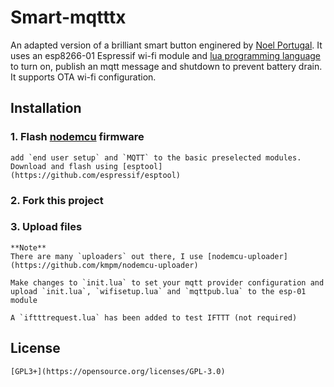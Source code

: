 # Smart-mqtttx

An adapted version of a brilliant smart button enginered by [Noel Portugal](https://www.hackster.io/noelportugal/ifttt-smart-button-e11841).
It uses an esp8266-01 Espressif wi-fi module and [lua programming language](https://www.lua.org/) to turn on, publish an mqtt message and shutdown to prevent battery drain.
It supports OTA wi-fi configuration.

## Installation

### 1. Flash [nodemcu](https://nodemcu-build.com/) firmware

    add `end user setup` and `MQTT` to the basic preselected modules.
    Download and flash using [esptool](https://github.com/espressif/esptool)

### 2. Fork this project


### 3. Upload files

    **Note**
    There are many `uploaders` out there, I use [nodemcu-uploader](https://github.com/kmpm/nodemcu-uploader)

    Make changes to `init.lua` to set your mqtt provider configuration and upload `init.lua`, `wifisetup.lua` and `mqttpub.lua` to the esp-01 module

    A `iftttrequest.lua` has been added to test IFTTT (not required)

## License

    [GPL3+](https://opensource.org/licenses/GPL-3.0)
